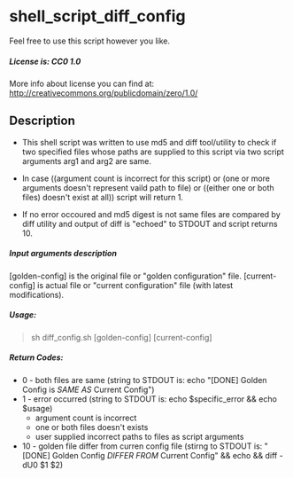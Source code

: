 # shell_script_diff_config

Feel free to use this script however you like.
##### License is: CC0 1.0

More info about license you can find at:
http://creativecommons.org/publicdomain/zero/1.0/

## Description
* This shell script was written to use md5 and diff tool/utility to check if two
specified files whose paths are supplied to this script via two script arguments
arg1 and arg2 are same.

* In case ((argument count is incorrect for this script) or (one or more arguments
doesn't represent vaild path to file) or ((either one or both files) doesn't exist at all))
script will return 1.

* If no error occoured and md5 digest is not same files are compared by diff utility and
output of diff is "echoed" to STDOUT and script returns 10.

##### Input arguments description
[golden-config] is the original file or "golden configuration" file.
[current-config] is actual file or "current configuration" file (with latest modifications).

##### Usage:
> sh diff_config.sh [golden-config] [current-config]

##### Return Codes:
* 0 - both files are same (string to STDOUT is: echo "[DONE] Golden Config is *SAME AS* Current Config")
* 1 - error occurred (string to STDOUT is: echo $specific_error && echo $usage)
  * argument count is incorrect
  * one or both files doesn't exists
  * user supplied incorrect paths to files as script arguments
* 10 - golden file differ from curren config file (stirng to STDOUT is:
"[DONE] Golden Config *DIFFER FROM* Current Config" && echo && diff -dU0 $1 $2)
